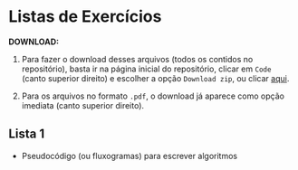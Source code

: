 # Listas de Exercícios

**DOWNLOAD:**

1. Para fazer o download desses arquivos (todos os contidos no repositório), basta ir na página inicial do repositório, clicar em `Code` (canto superior direito) e escolher a opção `Download zip`, ou clicar [aqui](https://github.com/anacwagner/Monitoria-Computacao-2020/archive/master.zip). 


2. Para os arquivos no formato `.pdf`, o download já aparece como opção imediata (canto superior direito).


## Lista 1
* Pseudocódigo (ou fluxogramas) para escrever algoritmos



